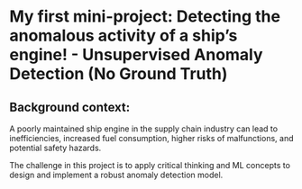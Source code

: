 # My first mini-project: Detecting the anomalous activity of a ship’s engine! - Unsupervised Anomaly Detection (No Ground Truth)

## Background context:

A poorly maintained ship engine in the supply chain industry can lead to inefficiencies, increased fuel consumption, higher risks of malfunctions, and potential safety hazards. 

The challenge in this project is to apply critical thinking and ML concepts to design and implement a robust anomaly detection model.
